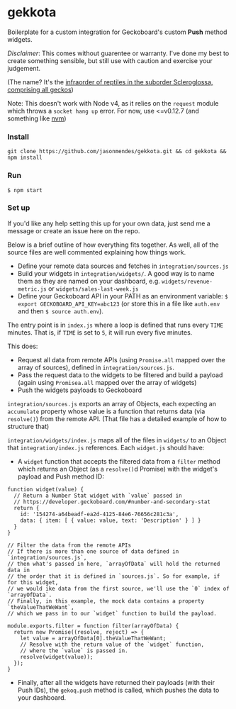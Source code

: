 # gekkota

Boilerplate for a custom integration for Geckoboard's custom **Push** method widgets. 

*Disclaimer*: This comes without guarentee or warranty. I've done my best to create something sensible, but still use with caution and exercise your judgement.

(The name? It's the [infraorder of reptiles in the suborder Scleroglossa, comprising all geckos](https://en.wikipedia.org/wiki/Gekkota))

Note: This doesn't work with Node v4, as it relies on the `request` module which throws a `socket hang up` error. For now, use <=v0.12.7 (and something like [nvm](https://github.com/creationix/nvm))

### Install

```
git clone https://github.com/jasonmendes/gekkota.git && cd gekkota && npm install
```

### Run

```
$ npm start
```

### Set up

If you'd like any help setting this up for your own data, just send me a message or create an issue here on the repo.

Below is a brief outline of how everything fits together. As well, all of the source files are well commented explaining how things work. 

* Define your remote data sources and fetches in `integration/sources.js`
* Build your widgets in `integration/widgets/`. A good way is to name them as they are named on your dashboard, e.g. `widgets/revenue-metric.js` or `widgets/sales-last-week.js`
* Define your Geckoboard API in your PATH as an environment variable: `$ export GECKOBOARD_API_KEY=abc123` (or store this in a file like `auth.env` and then `$ source auth.env`).

The entry point is in `index.js` where a loop is defined that runs every `TIME` minutes. That is, if `TIME` is set to `5`, it will run every five minutes. 

This does:

* Request all data from remote APIs (using `Promise.all` mapped over the array of sources), defined in `integration/sources.js`. 
* Pass the request data to the widgets to be filtered and build a payload (again using `Promisea.all` mapped over the array of widgets)
* Push the widgets payloads to Geckoboard

`integration/sources.js` exports an array of Objects, each expecting an `accumulate` property whose value is a function that returns data (via `resolve()`) from the remote API. (That file has a detailed example of how to structure that)

`integration/widgets/index.js` maps all of the files in `widgets/` to an Object that `integration/index.js` references. Each `widget.js` should have:

* A `widget` function that accepts the filtered data from a `filter` method which returns an Object (as a `resolve()`d Promise) with the widget's payload and Push method ID:

```
function widget(value) {
  // Return a Number Stat widget with `value` passed in
  // https://developer.geckoboard.com/#number-and-secondary-stat 
  return {
    id: '154274-a64beadf-ea2d-4125-84e6-76656c281c3a',
    data: { item: [ { value: value, text: 'Description' } ] }
  }
}

// Filter the data from the remote APIs
// If there is more than one source of data defined in `integration/sources.js`, 
// then what's passed in here, `arrayOfData` will hold the returned data in
// the order that it is defined in `sources.js`. So for example, if for this widget,
// we would ike data from the first source, we'll use the `0` index of `arrayOfData`.
// Finally, in this example, the mock data contains a property `theValueThatWeWant`,
// which we pass in to our `widget` function to build the payload.

module.exports.filter = function filter(arrayOfData) {
  return new Promise((resolve, reject) => {
    let value = arrayOfData[0].theValueThatWeWant;
    // Resolve with the return value of the `widget` function,
    // where the `value` is passed in.
    resolve(widget(value));
  });
}
```

* Finally, after all the widgets have returned their payloads (with their Push IDs), the `gekoq.push` method is called, which pushes the data to your dashboard. 

